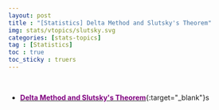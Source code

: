 ```yaml
---
layout: post
title : "[Statistics] Delta Method and Slutsky's Theorem"
img: stats/vtopics/slutsky.svg
categories: [stats-topics] 
tag : [Statistics]
toc : true
toc_sticky : truers
---
```


<br>

- [<span style="color:purple">**Delta Method and Slutsky's Theorem**</span>](https://drive.google.com/file/d/1uKcGP1ZXp0Ju_2HqHwh881y-3hGjICxF/view?usp=share_link){:target="_blank"}s





